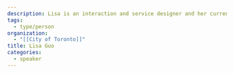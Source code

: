 ```yaml
---
description: Lisa is an interaction and service designer and her current assignment is at the City of Toronto doing service design. She is a stubborn optimist and who believes in kindness as the only way through today’s complex challenges. She's also a lover of the mundane; finding joy and humour in experiences for the 100th time and the 1st time.
tags:
  - type/person
organization:
  - "[[City of Toronto]]"
title: Lisa Guo
categories:
  - speaker
---
```


